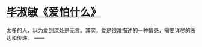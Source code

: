 # [毕淑敏《爱怕什么》 ​](https://github.com/miss-shiyi/miss-shiyi/issues/128)

太多的人，以为爱到深处是无言。其实，爱是很难描述的一种情感，需要详尽的表达和传递。
——